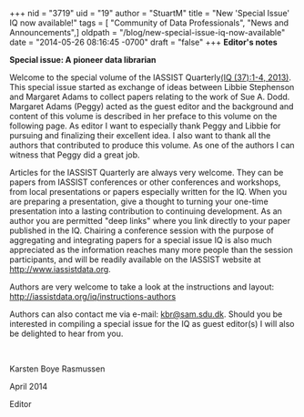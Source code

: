 +++
nid = "3719"
uid = "19"
author = "StuartM"
title = "New 'Special Issue' IQ now available!"
tags = [ "Community of Data Professionals", "News and Announcements",]
oldpath = "/blog/new-special-issue-iq-now-available"
date = "2014-05-26 08:16:45 -0700"
draft = "false"
+++
**Editor's notes**

**Special issue: A pioneer data librarian**

Welcome to the special volume of the IASSIST Quarterly[(IQ (37):1-4,
2013)](http://www.iassistdata.org/iq/issue/37/1 " Spring)"). This
special issue started as exchange of ideas between Libbie Stephenson and
Margaret Adams to collect papers relating to the work of Sue A. Dodd.
Margaret Adams (Peggy) acted as the guest editor and the background and
content of this volume is described in her preface to this volume on the
following page. As editor I want to especially thank Peggy and Libbie
for pursuing and finalizing their excellent idea. I also want to thank
all the authors that contributed to produce this volume. As one of the
authors I can witness that Peggy did a great job.

Articles for the IASSIST Quarterly are always very welcome. They can be
papers from IASSIST conferences or other conferences and workshops, from
local presentations or papers especially written for the IQ. When you
are preparing a presentation, give a thought to turning your one-time
presentation into a lasting contribution to continuing development. As
an author you are permitted "deep links" where you link directly to your
paper published in the IQ. Chairing a conference session with the
purpose of aggregating and integrating papers for a special issue IQ is
also much appreciated as the information reaches many more people than
the session participants, and will be readily available on the IASSIST
website at <http://www.iassistdata.org>.

Authors are very welcome to take a look at the instructions and layout:
http://iassistdata.org/iq/instructions-authors

Authors can also contact me via e-mail: <kbr@sam.sdu.dk>. Should you be
interested in compiling a special issue for the IQ as guest editor(s) I
will also be delighted to hear from you.

 

Karsten Boye Rasmussen

April 2014

Editor
